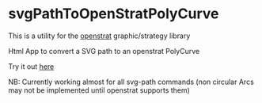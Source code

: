 # svgPathToOpenStratPolyCurve
This is a utility for the [openstrat](https://github.com/Rich2/openstrat) graphic/strategy library

Html App to convert a SVG path to an openstrat PolyCurve

Try it out [here](https://w0d.github.io/svgPathToOpenStratPolyCurve/)

NB: Currently working almost for all svg-path commands (non circular Arcs may not be implemented until openstrat supports them)
